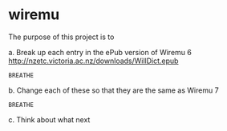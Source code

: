 # wiremu

The purpose of this project is to

a. Break up each entry in the ePub version of Wiremu 6 http://nzetc.victoria.ac.nz/downloads/WillDict.epub

	BREATHE
	
b. Change each of these so that they are the same as Wiremu 7

	BREATHE
	
c. Think about what next
	
	
